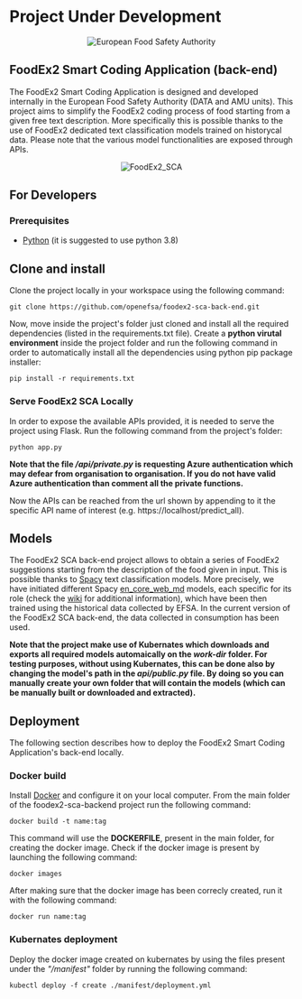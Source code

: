 # Project Under Development

<p align="center">
	<img src="http://www.efsa.europa.eu/profiles/efsa/themes/responsive_efsa/logo.png" alt="European Food Safety Authority"/>
</p>

## FoodEx2 Smart Coding Application (back-end)
The FoodEx2 Smart Coding Application is designed and developed internally in the European Food Safety Authority (DATA and AMU units). This project aims to simplify the FoodEx2 coding process of food starting from a given free text description. More specifically this is possible thanks to the use of FoodEx2 dedicated text classification models trained on historycal data. Please note that the various model functionalities are exposed through APIs. 

<p align="center">
    <img src="https://github.com/openefsa/foodex2-sca-frontend/blob/master/src/asset/icons/FE2_POSI_icon.jpg" alt="FoodEx2_SCA"/>
</p>

## For Developers
### Prerequisites
* [Python](https://www.python.org/downloads/) (it is suggested to use python 3.8)

## Clone and install
Clone the project locally in your workspace using the following command:
```
git clone https://github.com/openefsa/foodex2-sca-back-end.git
```

Now, move inside the project's folder just cloned and install all the required dependencies (listed in the requirements.txt file). Create a **python virutal environment** inside the project folder and run the following command in order to automatically install all the dependencies using python pip package installer:
```
pip install -r requirements.txt
```

### Serve FoodEx2 SCA Locally
In order to expose the available APIs provided, it is needed to serve the project using Flask. Run the following command from the project's folder:
```
python app.py
```

**Note that the file _/api/private.py_ is requesting Azure authentication which may defear from organisation to organisation. If you do not have valid Azure authentication than comment all the private functions.**

Now the APIs can be reached from the url shown by appending to it the specific API name of interest (e.g. https://localhost/predict_all).

## Models
The FoodEx2 SCA back-end project allows to obtain a series of FoodEx2 suggestions starting from the description of the food given in input. This is possible thanks to [Spacy](https://spacy.io/) text classification models. More precisely, we have initiated different Spacy [en_core_web_md](https://spacy.io/models/en#en_core_web_md) models, each specific for its role (check the [wiki](wiki) for additional information), which have been then trained using the historical data collected by EFSA. In the current version of the FoodEx2 SCA back-end, the data collected in consumption has been used.

**Note that the project make use of Kubernates which downloads and exports all required models automaically on the _work-dir_ folder. For testing purposes, without using Kubernates, this can be done also by changing the model's path in the _api/public.py_ file. By doing so you can manually create your own folder that will contain the models (which can be manually built or downloaded and extracted).**

## Deployment
The following section describes how to deploy the FoodEx2 Smart Coding Application's back-end locally.

### Docker build
Install [Docker](https://docs.docker.com/get-docker/) and configure it on your local computer. From the main folder of the foodex2-sca-backend project run the following command:
```
docker build -t name:tag
```

This command will use the **DOCKERFILE**, present in the main folder, for creating the docker image. Check if the docker image is present by launching the following command:
```
docker images
```

After making sure that the docker image has been correcly created, run it with the following command:
```
docker run name:tag
```

### Kubernates deployment
Deploy the docker image created on kubernates by using the files present under the *"/manifest"* folder by running the following command:
```
kubectl deploy -f create ./manifest/deployment.yml
```